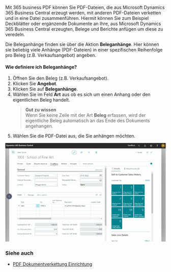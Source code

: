 Mit 365 business PDF können Sie PDF-Dateien, die aus Microsoft Dynamics 365 Business Central erzeugt werden, mit anderen PDF-Dateien verketten und in eine Datei zusammenführen. Hiermit können Sie zum Beispiel Deckblätter oder ergänzende Dokumente an Ihre, aus Microsoft Dynamics 365 Business Central erzeugten, Belege und Berichte anfügen um diese zu veredeln.

Die Beleganhänge finden sie über die Aktion **Beleganhänge**. Hier können sie beliebig viele Anhänge (PDF-Dateien) in einer spezifischen Reihenfolge pro Beleg (z.B. Verkaufsangebot) angeben.

#### Wie definiere ich Beleganhänge?

1. Öffnen Sie den Beleg (z.B. Verkaufsangebot).
2. Klicken Sie **Angebot**.
3. Klicken Sie auf **Beleganhänge**.
4. Wählen Sie im Feld **Art** aus ob es sich um einen Anhang oder den eigentlichen Beleg handelt.
   >**Gut zu wissen**<br>Wenn Sie keine Zeile mit der Art **Beleg** erfassen, wird der eigentliche Beleg automatisch an das Ende des Dokuments angehangen.
5. Wählen Sie die PDF-Datei aus, die Sie anhängen möchten.

![365 business PDF - Beleganhänge](/assets/images/365-business-pdf/365businesspdf-doc-attachments.gif)

### Siehe auch
 - [PDF Dokumentverkettung Einrichtung](../concatenate/)
